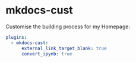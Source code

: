 # mkdocs-cust

Customise the building process for my Homepage:

```yaml
plugins:
  - mkdocs-cust:
      external_link_target_blank: true
      convert_ipynb: true
```
